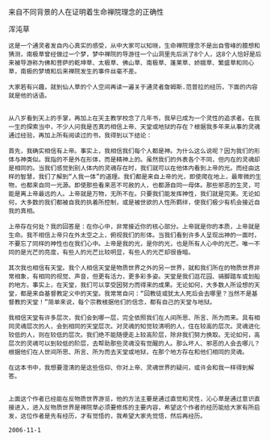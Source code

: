 来自不同背景的人在证明着生命禅院理念的正确性

浑沌草


    这是一个通灵者发自内心真实的感受，从中大家可以知晓，生命禅院理念不是出自雪峰的臆想和猜测，南极草曾经做过一个梦，梦中禅院的导游往一个山洞里先后派了8个人，这8个人恰好是后来被导游称为佛和菩萨的乾坤草、太极草、佛山草、南极草、蓬莱草、娇娥草、繁盛草和同心草，南极的梦境和后来禅院发生的事件丝毫不差。

    大家若有兴趣，就到仙人草的个人空间再读一遍关于通灵者詹姆斯.范普拉的经历，下面的内容就是他的话语。


    从八岁看到天上的手掌，再加上在天主教学校念了几年书，我早已成为一个灵性的追求者。在我一生的探索当中，不少人问我是否真的相信上帝、天堂或地狱的存在？根据我多年来从事的灵魂通过经验，再加上所有阅读过的书，我得到以下结论：

    首先，我确实相信有上帝。事实上，我相信我们每个人都是神。为什么这么说呢？因为我们的形体与神类似。我指的不是外在形体，而是精神上的。虽然我们的外表各个不同，但内在的灵魂却是相同的。当我们感觉到别人体内的灵魂存在时，我们就可以在他体内看到上帝的光。而经由这样的智慧，我们了解到“人我一体”的道理。我们都是来自上帝的光，即使爬在地上，最卑微的生物，也都来自同一光源。即使那些看来恶不可赦的人，也都源自同一母体。那些邪恶的生灵，可能是离上帝最远的人。上帝就是万物，无所不在。只要我们能发挥神性，我们就是完美。无论如何，大多数的我们都被自我的执着所控制，或是被世欲的人性所羁绊，使我们极少有机会接近自我的真相。

    上帝存在何处？我的回答是：在你心中，非常接近你的核心部分。上帝就是你的本质，上帝就是生命。我不相信上帝只在外太空之上，俯视我们的形体。当我们看到许多人呈现出神的一面时，不要忘了同样的神性也在我们心中。上帝是我的光，是你的光，也是所有人心中的光芒。唯一不同的是光芒的亮度，有些人的光芒比较明显，有些人的光芒却很昏暗。

    其次我也相信有天堂。我个人相信天堂是物质世界之外的另一世界，就和我们所在的物质世界非常相象，有相同的视觉、声音，但更有活力，更多彩多姿。天堂是我们逛花园、骑脚踏车或划船的地方。事实上，在天堂，我们可以享受因努力而得来的成果。无论如何，大多数人所设想的天堂，都是来自基督教定义中的天堂。我常常自问：“回教徒或犹太人死后会去哪里？当然不是基督教的天堂！”简单来说，每个宗教根据他们的信念，都有自己的天堂与地狱。

    我相信天堂有许多层次，我们会到哪一层，完全依照我们在人间所思、所言、所为而来。具有相同灵魂层次的人，会到相同的天堂层次。对灵魂的知觉较清明的人，住在较高的层次。灵魂进化较低的人，则在较低的层次。我们绝不能随便走上较高阶层，除非我们努力换取。无论如何，高层次的灵魂可以到较低的阶层，去帮助那些灵魂没有觉醒的人。那么坏人、邪恶的人会去哪儿？根据他们在人世间所思、所言、所为而去天堂或地狱，在那个地方存在和他们相同的灵魂。

    在这本书中，我想要澄清的是这些信仰、你对上帝、灵魂世界的疑问，或许会和我一样得到解答。


    上面这个作者已经能在反物质世界游览，他的方法主要是通过直觉和灵性，沁心草是通过意识直接进入，进入反物质世界是禅院草必须要修炼的主要内容，希望这个作者的经历能给大家有所启发，这位作者是先有经历，才有觉悟的，我希望大家先觉悟，然后再经历。

    2006-11-1



